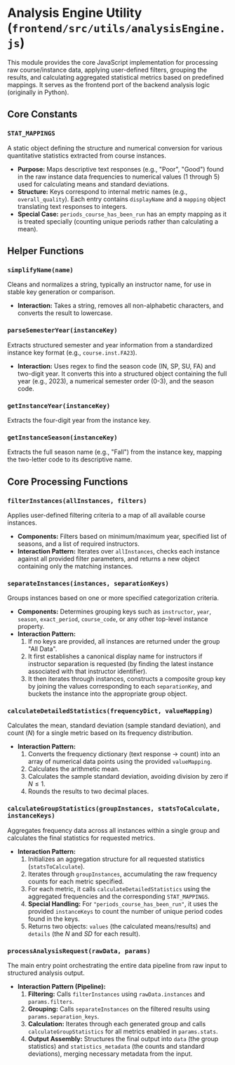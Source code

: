 # Analysis Engine Utility (`frontend/src/utils/analysisEngine.js`)

This module provides the core JavaScript implementation for processing raw course/instance data, applying user-defined filters, grouping the results, and calculating aggregated statistical metrics based on predefined mappings. It serves as the frontend port of the backend analysis logic (originally in Python).

## Core Constants

### `STAT_MAPPINGS`
A static object defining the structure and numerical conversion for various quantitative statistics extracted from course instances.

- **Purpose:** Maps descriptive text responses (e.g., "Poor", "Good") found in the raw instance data frequencies to numerical values (1 through 5) used for calculating means and standard deviations.
- **Structure:** Keys correspond to internal metric names (e.g., `overall_quality`). Each entry contains `displayName` and a `mapping` object translating text responses to integers.
- **Special Case:** `periods_course_has_been_run` has an empty mapping as it is treated specially (counting unique periods rather than calculating a mean).

## Helper Functions

### `simplifyName(name)`
Cleans and normalizes a string, typically an instructor name, for use in stable key generation or comparison.

- **Interaction:** Takes a string, removes all non-alphabetic characters, and converts the result to lowercase.

### `parseSemesterYear(instanceKey)`
Extracts structured semester and year information from a standardized instance key format (e.g., `course.inst.FA23`).

- **Interaction:** Uses regex to find the season code (IN, SP, SU, FA) and two-digit year. It converts this into a structured object containing the full year (e.g., 2023), a numerical semester order (0-3), and the season code.

### `getInstanceYear(instanceKey)`
Extracts the four-digit year from the instance key.

### `getInstanceSeason(instanceKey)`
Extracts the full season name (e.g., "Fall") from the instance key, mapping the two-letter code to its descriptive name.

## Core Processing Functions

### `filterInstances(allInstances, filters)`
Applies user-defined filtering criteria to a map of all available course instances.

- **Components:** Filters based on minimum/maximum year, specified list of seasons, and a list of required instructors.
- **Interaction Pattern:** Iterates over `allInstances`, checks each instance against all provided filter parameters, and returns a new object containing only the matching instances.

### `separateInstances(instances, separationKeys)`
Groups instances based on one or more specified categorization criteria.

- **Components:** Determines grouping keys such as `instructor`, `year`, `season`, `exact_period`, `course_code`, or any other top-level instance property.
- **Interaction Pattern:**
    1. If no keys are provided, all instances are returned under the group "All Data".
    2. It first establishes a canonical display name for instructors if instructor separation is requested (by finding the latest instance associated with that instructor identifier).
    3. It then iterates through instances, constructs a composite group key by joining the values corresponding to each `separationKey`, and buckets the instance into the appropriate group object.

### `calculateDetailedStatistics(frequencyDict, valueMapping)`
Calculates the mean, standard deviation (sample standard deviation), and count ($N$) for a single metric based on its frequency distribution.

- **Interaction Pattern:**
    1. Converts the frequency dictionary (text response $\rightarrow$ count) into an array of numerical data points using the provided `valueMapping`.
    2. Calculates the arithmetic mean.
    3. Calculates the sample standard deviation, avoiding division by zero if $N \le 1$.
    4. Rounds the results to two decimal places.

### `calculateGroupStatistics(groupInstances, statsToCalculate, instanceKeys)`
Aggregates frequency data across all instances within a single group and calculates the final statistics for requested metrics.

- **Interaction Pattern:**
    1. Initializes an aggregation structure for all requested statistics (`statsToCalculate`).
    2. Iterates through `groupInstances`, accumulating the raw frequency counts for each metric specified.
    3. For each metric, it calls `calculateDetailedStatistics` using the aggregated frequencies and the corresponding `STAT_MAPPINGS`.
    4. **Special Handling:** For `"periods_course_has_been_run"`, it uses the provided `instanceKeys` to count the number of unique period codes found in the keys.
    5. Returns two objects: `values` (the calculated means/results) and `details` (the $N$ and $SD$ for each result).

### `processAnalysisRequest(rawData, params)`
The main entry point orchestrating the entire data pipeline from raw input to structured analysis output.

- **Interaction Pattern (Pipeline):**
    1. **Filtering:** Calls `filterInstances` using `rawData.instances` and `params.filters`.
    2. **Grouping:** Calls `separateInstances` on the filtered results using `params.separation_keys`.
    3. **Calculation:** Iterates through each generated group and calls `calculateGroupStatistics` for all metrics enabled in `params.stats`.
    4. **Output Assembly:** Structures the final output into `data` (the group statistics) and `statistics_metadata` (the counts and standard deviations), merging necessary metadata from the input.